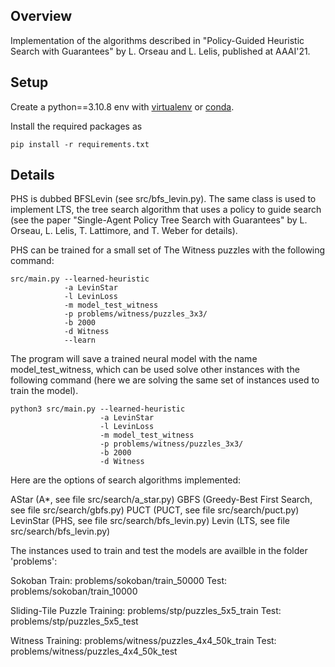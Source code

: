 ## Overview
Implementation of the algorithms described in "Policy-Guided Heuristic Search with Guarantees" 
by L. Orseau and L. Lelis, published at AAAI'21.

## Setup

Create a python==3.10.8 env with [virtualenv](https://virtualenv.pypa.io/en/latest/) or 
[conda](https://docs.conda.io/en/latest/). 

Install the required packages as
```
pip install -r requirements.txt
```


## Details
PHS is dubbed BFSLevin (see src/bfs_levin.py). The same class is used to implement LTS, the 
tree search algorithm that uses a policy to guide search (see the paper "Single-Agent Policy 
Tree Search with Guarantees" by L. Orseau, L. Lelis, T. Lattimore, and T. Weber for details).

PHS can be trained for a small set of The Witness puzzles with the following command:

```
src/main.py --learned-heuristic 
			-a LevinStar 
			-l LevinLoss 
			-m model_test_witness 
			-p problems/witness/puzzles_3x3/ 
			-b 2000 
			-d Witness 
			--learn
```

The program will save a trained neural model with the name model_test_witness, which can be
used solve other instances with the following command (here we are solving the same set of
instances used to train the model).

```
python3 src/main.py --learned-heuristic 
					-a LevinStar 
					-l LevinLoss 
					-m model_test_witness 
					-p problems/witness/puzzles_3x3/ 
					-b 2000 
					-d Witness
```
Here are the options of search algorithms implemented:

AStar (A*, see file src/search/a_star.py)
GBFS (Greedy-Best First Search, see file src/search/gbfs.py)
PUCT (PUCT, see file src/search/puct.py)
LevinStar (PHS, see file src/search/bfs_levin.py)
Levin (LTS, see file src/search/bfs_levin.py)

The instances used to train and test the models are availble in the folder 'problems':

Sokoban
	Train: problems/sokoban/train_50000
	Test: problems/sokoban/train_10000

Sliding-Tile Puzzle
	Training: problems/stp/puzzles_5x5_train
	Test: problems/stp/puzzles_5x5_test
	
Witness
	Training: problems/witness/puzzles_4x4_50k_train
	Test: problems/witness/puzzles_4x4_50k_test
